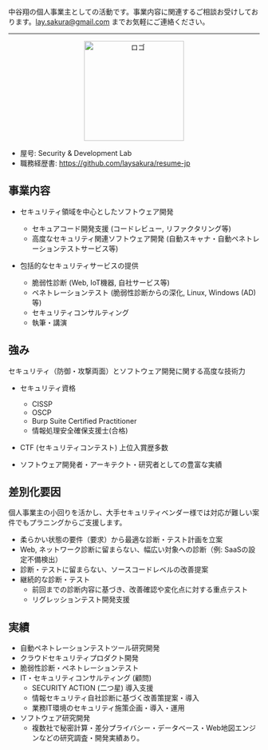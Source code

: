 中谷翔の個人事業主としての活動です。事業内容に関連するご相談お受けしております。lay.sakura@gmail.com までお気軽にご連絡ください。

---

<p align="center">
  <img src="https://raw.githubusercontent.com/laysakura/Security-Development-Lab/main/logo.png" alt="ロゴ" width="200px">
</p>

- 屋号: Security & Development Lab
- 職務経歴書: https://github.com/laysakura/resume-jp

## 事業内容

- セキュリティ領域を中心としたソフトウェア開発
  - セキュアコード開発支援 (コードレビュー, リファクタリング等)
  - 高度なセキュリティ関連ソフトウェア開発 (自動スキャナ・自動ペネトレーションテストサービス等)

- 包括的なセキュリティサービスの提供
  - 脆弱性診断 (Web, IoT機器, 自社サービス等)
  - ペネトレーションテスト (脆弱性診断からの深化, Linux, Windows (AD) 等)
  - セキュリティコンサルティング
  - 執筆・講演

## 強み

セキュリティ（防御・攻撃両面）とソフトウェア開発に関する高度な技術力

- セキュリティ資格
  - CISSP
  - OSCP
  - Burp Suite Certified Practitioner
  - 情報処理安全確保支援士(合格)

- CTF (セキュリティコンテスト) 上位入賞歴多数
- ソフトウェア開発者・アーキテクト・研究者としての豊富な実績

## 差別化要因

個人事業主の小回りを活かし、大手セキュリティベンダー様では対応が難しい案件でもプラニングからご支援します。

- 柔らかい状態の要件（要求）から最適な診断・テスト計画を立案
- Web, ネットワーク診断に留まらない、幅広い対象への診断（例: SaaSの設定不備検出）
- 診断・テストに留まらない、ソースコードレベルの改善提案
- 継続的な診断・テスト
  - 前回までの診断内容に基づき、改善確認や変化点に対する重点テスト
  - リグレッションテスト開発支援
 
## 実績

- 自動ペネトレーションテストツール研究開発
- クラウドセキュリティプロダクト開発
- 脆弱性診断・ペネトレーションテスト
- IT・セキュリティコンサルティング (顧問)
  - SECURITY ACTION (二つ星) 導入支援
  - 情報セキュリティ自社診断に基づく改善策提案・導入
  - 業務IT環境のセキュリティ施策企画・導入・運用
- ソフトウェア研究開発
  - 複数社で秘密計算・差分プライバシー・データベース・Web地図エンジンなどの研究調査・開発実績あり。
